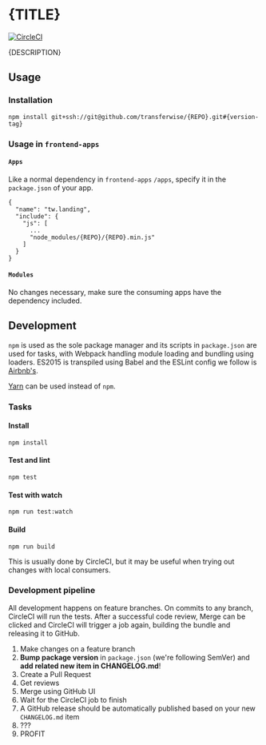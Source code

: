 # {TITLE}

[![CircleCI](https://circleci.com/gh/transferwise/{REPO}.svg?style=shield)](https://circleci.com/gh/transferwise/{REPO})

{DESCRIPTION}

## Usage

### Installation

```
npm install git+ssh://git@github.com/transferwise/{REPO}.git#{version-tag}
```

### Usage in `frontend-apps`

#### `Apps`

Like a normal dependency in `frontend-apps` `/apps`, specify it in the `package.json` of your app.

```
{
  "name": "tw.landing",
  "include": {
    "js": [
      ...
      "node_modules/{REPO}/{REPO}.min.js"
    ]
  }
}
```

#### `Modules`

No changes necessary, make sure the consuming apps have the dependency included.

## Development

`npm` is used as the sole package manager and its scripts in `package.json` are used for tasks, with Webpack handling module loading and bundling using loaders. ES2015 is transpiled using Babel and the ESLint config we follow is [Airbnb's](https://github.com/airbnb/javascript).

[Yarn](https://yarnpkg.com/) can be used instead of `npm`.

### Tasks

#### Install

```
npm install
```

#### Test and lint

```
npm test
```

#### Test with watch

```
npm run test:watch
```

#### Build

```
npm run build
```

This is usually done by CircleCI, but it may be useful when trying out changes with local consumers.

### Development pipeline

All development happens on feature branches. On commits to any branch, CircleCI will run the tests. After a successful code review, Merge can be clicked and CircleCI will trigger a job again, building the bundle and releasing it to GitHub.

1. Make changes on a feature branch
1. **Bump package version** in `package.json` (we're following SemVer) and **add related new item in CHANGELOG.md**!
1. Create a Pull Request
1. Get reviews
1. Merge using GitHub UI
1. Wait for the CircleCI job to finish
1. A GitHub release should be automatically published based on your new `CHANGELOG.md` item
1. ???
1. PROFIT
